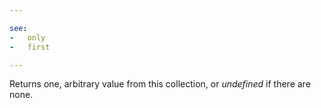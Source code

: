 ```yaml
---

see:
-   only
-   first

---
```


Returns one, arbitrary value from this collection, or *undefined* if there are
none.

